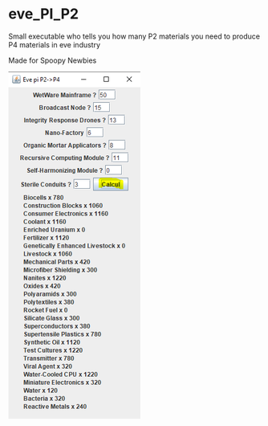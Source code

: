 # eve_PI_P2
Small executable who tells you how many P2 materials you need to produce P4 materials in eve industry 


Made for Spoopy Newbies


![alt text](https://github.com/matteovaccari/eve_PI_P2/blob/master/screenshot.PNG)
